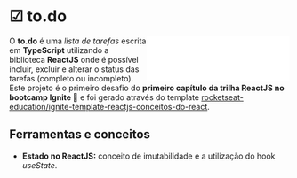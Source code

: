 # ☑ to.do 

<img height="80" src="./public/logo.svg" align="right">

O <strong>to.do</strong> é uma <em>lista de tarefas</em> escrita em <strong>TypeScript</strong> utilizando a biblioteca <strong>ReactJS</strong> onde é possível incluir, excluir e alterar o status das tarefas (completo ou incompleto). Este projeto é o primeiro desafio do <strong>primeiro capítulo da trilha ReactJS no bootcamp Ignite 🚀</strong> e foi gerado através do template [rocketseat-education/ignite-template-reactjs-conceitos-do-react](https://github.com/rocketseat-education/ignite-template-reactjs-conceitos-do-react).

## Ferramentas e conceitos

- <strong>Estado no ReactJS:</strong> conceito de imutabilidade e a utilização do hook <em>useState</em>.
